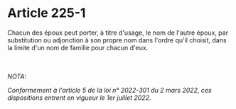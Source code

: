 # Article 225-1

<p>Chacun des époux peut porter, à titre d'usage, le nom de l'autre époux, par substitution ou adjonction à son propre nom dans l'ordre qu'il choisit, dans la limite d'un nom de famille pour chacun d'eux.</p><br/><br/><i>NOTA:<p>Conformément à l'article 5 de la loi n° 2022-301 du 2 mars 2022, ces dispositions entrent en vigueur le 1er juillet 2022.</p></i>
